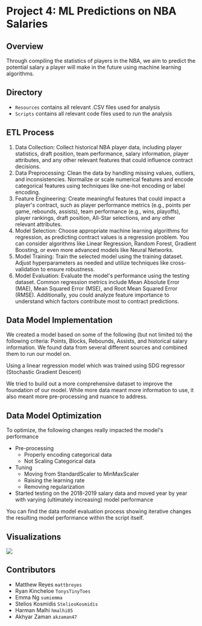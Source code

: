 # Project 4: ML Predictions on NBA Salaries

## Overview
Through compiling the statistics of players in the NBA, we aim to predict the potential salary a player will make in the future using machine learning algorithms.

## Directory
- `Resources` contains all relevant .CSV files used for analysis
- `Scripts` contains all relevant code files used to run the analysis

## ETL Process
1. Data Collection: Collect historical NBA player data, including player statistics, draft position, team performance, salary information, player attributes, and any other relevant features that could influence contract decisions.
2. Data Preprocessing: Clean the data by handling missing values, outliers, and inconsistencies. Normalize or scale numerical features and encode categorical features using techniques like one-hot encoding or label encoding.
3. Feature Engineering: Create meaningful features that could impact a player's contract, such as player performance metrics (e.g., points per game, rebounds, assists), team performance (e.g., wins, playoffs), player rankings, draft position, All-Star selections, and any other relevant attributes.
4. Model Selection: Choose appropriate machine learning algorithms for regression, as predicting contract values is a regression problem. You can consider algorithms like Linear Regression, Random Forest, Gradient Boosting, or even more advanced models like Neural Networks.
5. Model Training: Train the selected model using the training dataset. Adjust hyperparameters as needed and utilize techniques like cross-validation to ensure robustness.
6. Model Evaluation: Evaluate the model's performance using the testing dataset. Common regression metrics include Mean Absolute Error (MAE), Mean Squared Error (MSE), and Root Mean Squared Error (RMSE). Additionally, you could analyze feature importance to understand which factors contribute most to contract predictions.


## Data Model Implementation
We created a model based on some of the following (but not limited to) the following criteria: Points, Blocks, Rebounds, Assists, and historical salary information. We found data from several different sources and combined them to run our model on.

Using a linear regression model which was trained using SDG regressor (Stochastic Gradient Descent)

We tried to build out a more comprehensive dataset to improve the foundation of our model. While more data meant more information to use, it also meant more pre-processing and nuance to address.
## Data Model Optimization
To optimize, the following changes really impacted the model's performance
- Pre-processing
    - Properly encoding categorical data
    - Not Scaling Categorical data
- Tuning
    - Moving from StandardScaler to MinMaxScaler
    - Raising the learning rate
    - Removing regularization
- Started testing on the 2018-2019 salary data and moved year by year with varying (ultimately increasing) model performance

You can find the data model evaluation process showing iterative changes the resulting model performance within the script itself.

## Visualizations


![](/images/KALSDFSLKFJ)

## Contributors
- Matthew Reyes `mattbreyes`
- Ryan Kincheloe `TonysTinyToes`
- Emma Ng `sumiemma`
- Stelios Kosmidis `SteliosKosmidis`
- Harman Malhi `hmalhi85`
- Akhyar Zaman `akzaman47`
